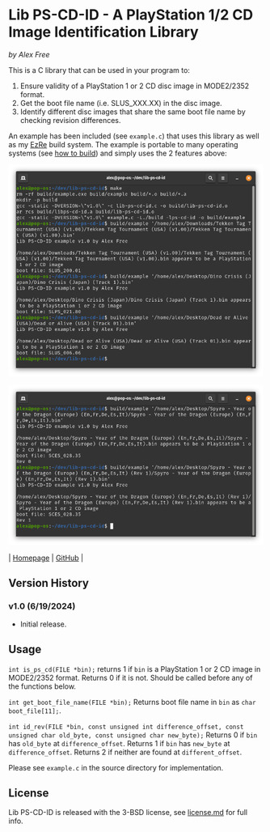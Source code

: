# Lib PS-CD-ID - A PlayStation 1/2 CD Image Identification Library

_by Alex Free_

This is a C library that can be used in your program to:

1) Ensure validity of a PlayStation 1 or 2 CD disc image in MODE2/2352 format.
2) Get the boot file name (i.e. SLUS_XXX.XX) in the disc image.
3) Identify different disc images that share the same boot file name by checking revision differences.

An example has been included (see `example.c`) that uses this library as well as my [EzRe](https://github.com/alex-free/ezre) build system. The example is portable to many operating systems (see [how to build](build.md)) and simply uses the 2 features above:

![lib-ps-cd-id](images/ps-cd-id-1.png)

![lib-ps-cd-id-2](images/ps-cd-id-2.png)

| [Homepage](https://alex-free.github.io/lib-ps-cd-id) | [GitHub](https://github.com/alex-free/lib-ps-cd-id) |

## Version History

### v1.0 (6/19/2024)

*   Initial release.

## Usage

`int is_ps_cd(FILE *bin);` returns 1 if `bin` is a PlayStation 1 or 2 CD image in MODE2/2352 format. Returns 0 if it is not. Should be called before any of the functions below.

`int get_boot_file_name(FILE *bin);` Returns boot file name in `bin` as `char boot_file[11];`.

`int id_rev(FILE *bin, const unsigned int difference_offset, const unsigned char old_byte, const unsigned char new_byte);` Returns 0 if `bin` has `old_byte` at `difference_offset`. Returns 1 if `bin` has `new_byte` at `difference_offset`. Returns 2 if neither are found at `different_offset`.

Please see `example.c` in the source directory for implementation.

## License

Lib PS-CD-ID is released with the 3-BSD license, see [license.md](license.md) for full info.
